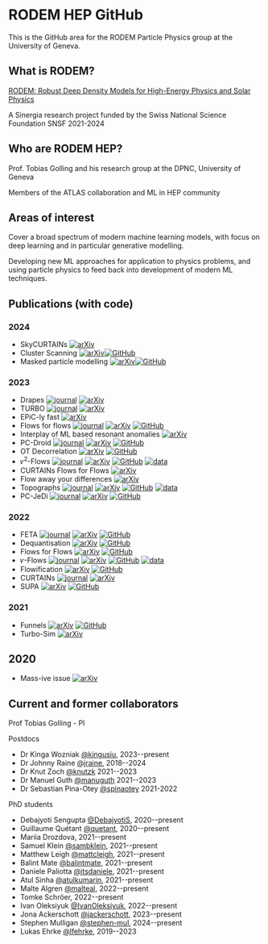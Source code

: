 # RODEM HEP GitHub

This is the GitHub area for the RODEM Particle Physics group at the University of Geneva.

## What is RODEM?

[RODEM: Robust Deep Density Models for High-Energy Physics and Solar Physics](https://rodem.ch/)

A Sinergia research project funded by the Swiss National Science Foundation SNSF 2021-2024

## Who are RODEM HEP?

Prof. Tobias Golling and his research group at the DPNC, University of Geneva

Members of the ATLAS collaboration and ML in HEP community

## Areas of interest

Cover a broad spectrum of modern machine learning models, with focus on deep learning and in particular generative modelling.

Developing new ML approaches for application to physics problems, and using particle physics to feed back into development of modern ML techniques.

## Publications (with code)

[logo-arxiv]: https://img.shields.io/badge/-B31B1B?logo=arxiv&style=social
[logo-github]: https://img.shields.io/badge/-181717?logo=github&style=social
[logo-zenodo]: https://img.shields.io/badge/-1682D4?logo=zenodo&style=social
[logo-data]: https://img.shields.io/badge/-1682D4.svg?logo=amazondocumentdb&logoColor=1682D4&style=social
[logo-databis]: https://img.shields.io/badge/-1682D4.svg?logo=amazondynamodb&logoColor=1682D4&style=social
[logo-journal]: https://img.shields.io/badge/-8ACF70?logo=gitbook&logoColor=8ACF70&style=social
[logo-journalbis]: https://img.shields.io/badge/-8ACF70?logo=googledocs&logoColor=8ACF70&style=social

### 2024
- SkyCURTAINs [![arXiv][logo-arxiv]](https://arxiv.org/abs/2405.12131)
- Cluster Scanning [![arXiv][logo-arxiv]](https://arxiv.org/abs/2402.17714)[![GitHub][logo-github]](https://github.com/IvanOleksiyuk/jet_cluster_scanning)
- Masked particle modelling [![arXiv][logo-arxiv]](https://arxiv.org/abs/2401.13537)[![GitHub][logo-github]](https://github.com/rodem-hep/mpm)

### 2023

- Drapes [![journal][logo-journal]](https://link.springer.com/article/10.1007/JHEP04(2024)109) [![arXiv][logo-arxiv]](https://arxiv.org/abs/2312.10130)
- TURBO [![journal][logo-journal]](https://doi.org/10.3390/e25101471) [![arXiv][logo-arxiv]](https://arxiv.org/abs/2311.06527)
- EPiC-ly fast [![arXiv][logo-arxiv]](https://arxiv.org/abs/2310.00049)
- Flows for flows [![journal][logo-journal]](https://doi.org/10.1103/PhysRevD.108.096018) [![arXiv][logo-arxiv]](https://arxiv.org/abs/2309.06472) [![GitHub][logo-github]](https://github.com/rodem-hep/flows4flows)
- Interplay of ML based resonant anomalies [![arXiv][logo-arxiv]](https://arxiv.org/abs/2307.11157)
- PC-Droid [![journal][logo-journal]](https://doi.org/10.1103/PhysRevD.109.012010) [![arXiv][logo-arxiv]](https://arxiv.org/abs/2307.06836) [![GitHub][logo-github]](https://github.com/rodem-hep/pcdroid)
- OT Decorrelation [![arXiv][logo-arxiv]](https://arxiv.org/abs/2307.05187) [![GitHub][logo-github]](https://github.com/rodem-hep/ot-decorrelation)
- 𝜈<sup>2</sup>-Flows [![journal][logo-journal]](https://doi.org/10.1103/PhysRevD.109.012005) [![arXiv][logo-arxiv]](https://arxiv.org/abs/2307.02405) [![GitHub][logo-github]](https://github.com/rodem-hep/nu2flows) [![data][logo-data]](https://zenodo.org/records/8113516)
- CURTAINs Flows for Flows [![arXiv][logo-arxiv]](https://arxiv.org/abs/2305.04646)
- Flow away your differences [![arXiv][logo-arxiv]](https://arxiv.org/abs/2304.14963)
- Topographs [![journal][logo-journal]](https://doi.org/10.1103/PhysRevD.107.116019) [![arXiv][logo-arxiv]](https://arxiv.org/abs/2303.13937) [![GitHub][logo-github]](https://github.com/rodem-hep/Topographs/) [![data][logo-data]](https://zenodo.org/records/7737248)
- PC-JeDi [![journal][logo-journal]](https://doi.org/10.21468/SciPostPhys.16.1.018) [![arXiv][logo-arxiv]](https://arxiv.org/abs/2303.05376) [![GitHub][logo-github]](https://github.com/rodem-hep/PC-JeDi)

### 2022

- FETA [![journal][logo-journal]](https://doi.org/10.1103/PhysRevD.107.096025) [![arXiv][logo-arxiv]](http://arxiv.org/abs/2212.11285) [![GitHub][logo-github]](https://github.com/rmastand/FETA/)
- Dequantisation [![arXiv][logo-arxiv]](https://arxiv.org/abs/2211.02486) [![GitHub][logo-github]](https://github.com/rodem-hep/dequantile)
- Flows for Flows [![arXiv][logo-arxiv]](https://arxiv.org/abs/2211.02487) [![GitHub][logo-github]](https://github.com/rodem-hep/flows4flows)
- 𝜈-Flows [![journal][logo-journal]](https://doi.org/10.21468/SciPostPhys.14.6.159) [![arXiv][logo-arxiv]](https://arxiv.org/abs/2207.00664) [![GitHub][logo-github]](https://github.com/rodem-hep/neutrino_flows) [![data][logo-data]](https://zenodo.org/records/6782987)
- Flowification [![arXiv][logo-arxiv]](https://arxiv.org/abs/2205.15209) [![GitHub][logo-github]](https://github.com/balintmate/flowification)
- CURTAINs [![journal][logo-journal]](https://doi.org/10.3389/fdata.2023.899345) [![arXiv][logo-arxiv]](https://arxiv.org/abs/2203.09470)
- SUPA [![arXiv][logo-arxiv]](https://arxiv.org/abs/2202.05012) [![GitHub][logo-github]](https://github.com/rodem-hep/SUPA)

### 2021

- Funnels [![arXiv][logo-arxiv]](https://arxiv.org/abs/2112.08069) [![GitHub][logo-github]](https://github.com/rodem-hep/funnels_repo)
- Turbo-Sim [![arXiv][logo-arxiv]](https://arxiv.org/abs/2112.10629)

## 2020

- Mass-ive issue [![arXiv][logo-arxiv]](https://arxiv.org/abs/2303.14134)

## Current and former collaborators

Prof Tobias Golling - PI

Postdocs

- Dr Kinga Wozniak [@kingusiu](https://github.com/kingusiu), 2023--present
- Dr Johnny Raine [@jraine](https://github.com/jraine), 2018--2024
- Dr Knut Zoch [@knutzk](https://github.com/knutzk) 2021--2023
- Dr Manuel Guth [@manuguth](https://github.com/manuguth) 2021--2023
- Dr Sebastian Pina-Otey [@spinaotey](https://github.com/spinaotey) 2021-2022

PhD students

- Debajyoti Sengupta [@DebajyotiS](https://github.com/DebajyotiS), 2020--present
- Guillaume Quétant [@quetant](https://github.com/quetant), 2020--present
- Mariia Drozdova, 2021--present
- Samuel Klein [@sambklein](https://github.com/sambklein), 2021--present
- Matthew Leigh [@mattcleigh](https://github.com/mattcleigh), 2021--present
- Balint Mate [@balintmate](https://github.com/balintmate), 2021--present
- Daniele Paliotta [@itsdaniele](https://github.com/itsdaniele), 2021--present
- Atul Sinha [@atulkumarin](https://github.com/atulkumarin), 2021--present
- Malte Algren [@malteal](https://github.com/malteal), 2022--present
- Tomke Schröer, 2022--present
- Ivan Oleksiyuk [@IvanOleksiyuk](https://github.com/IvanOleksiyuk), 2022--present
- Jona Ackerschott [@jackerschott](https://github.com/jackerschott), 2023--present
- Stephen Mulligan [@stephen-mul](https://github.com/stephen-mul), 2024--present
- Lukas Ehrke [@lfehrke](https://github.com/lfehrke), 2019--2023
